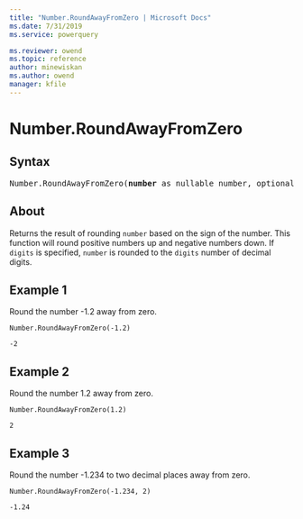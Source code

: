 ```yaml
---
title: "Number.RoundAwayFromZero | Microsoft Docs"
ms.date: 7/31/2019
ms.service: powerquery

ms.reviewer: owend
ms.topic: reference
author: minewiskan
ms.author: owend
manager: kfile
---
```

# Number.RoundAwayFromZero

## Syntax

<pre>
Number.RoundAwayFromZero(<b>number</b> as nullable number, optional <b>digits</b> as nullable number) as nullable number 
</pre>
  
## About  
Returns the result of rounding `number` based on the sign of the number. This function will round positive numbers up and negative numbers down. If `digits` is specified, `number` is rounded to the `digits` number of decimal digits. 

## Example 1
Round the number -1.2 away from zero.

```powerquery-m
Number.RoundAwayFromZero(-1.2)
```

`-2`

## Example 2
Round the number 1.2 away from zero.

```powerquery-m
Number.RoundAwayFromZero(1.2)
```

`2`

## Example 3
Round the number -1.234 to two decimal places away from zero.

```powerquery-m
Number.RoundAwayFromZero(-1.234, 2)
```

`-1.24`
